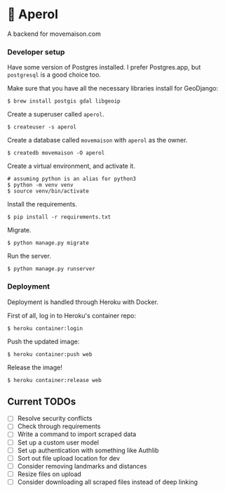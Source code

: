 # 🍹 Aperol

A backend for movemaison.com

### Developer setup

Have some version of Postgres installed. I prefer Postgres.app, but `postgresql`
is a good choice too.

Make sure that you have all the necessary libraries install for GeoDjango:

```
$ brew install postgis gdal libgeoip
```

Create a superuser called `aperol`.

```
$ createuser -s aperol
```

Create a database called `movemaison` with `aperol` as the owner.

```
$ createdb movemaison -O aperol
```

Create a virtual environment, and activate it.

```
# assuming python is an alias for python3
$ python -m venv venv
$ source venv/bin/activate
```

Install the requirements.

```
$ pip install -r requirements.txt
```

Migrate.

```
$ python manage.py migrate
```

Run the server.

```
$ python manage.py runserver
```

### Deployment

Deployment is handled through Heroku with Docker.

First of all, log in to Heroku's container repo:

```
$ heroku container:login
```

Push the updated image:

```
$ heroku container:push web
```

Release the image!

```
$ heroku container:release web
```

## Current TODOs
- [ ] Resolve security conflicts
- [ ] Check through requirements
- [ ] Write a command to import scraped data
- [ ] Set up a custom user model
- [ ] Set up authentication with something like Authlib
- [ ] Sort out file upload location for dev
- [ ] Consider removing landmarks and distances
- [ ] Resize files on upload
- [ ] Consider downloading all scraped files instead of deep linking